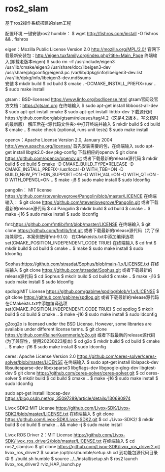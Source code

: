 # ros2_slam
基于ros2操作系统搭建的slam工程

配置环境
一键安装ros2 humble：
$ wget http://fishros.com/install -O fishros && . fishros

eigen：Mozilla Public License Version 2.0 http://mozilla.org/MPL/2.0/
官网下载最新安装包：http://eigen.tuxfamily.org/index.php?title=Main_Page
终端输入(卸载老版本eigen)
$ sudo rm -rf /usr/include/eigen3 /usr/lib/cmake/eigen3 /usr/share/doc/libeigen3-dev /usr/share/pkgconfig/eigen3.pc /var/lib/dpkg/info/libeigen3-dev.list /var/lib/dpkg/info/libeigen3-dev.md5sums  
安装
$ mkdir build
$ cd build
$ cmake . -DCMAKE_INSTALL_PREFIX=/usr ..
$ sudo make install

gtsam：BSD-licensed https://www.linfo.org/bsdlicense.html
gtsam官网及官方文档：https://gtsam.org
在终端输入
$ sudo apt-get install libboost-all-dev
$ sudo apt-get install cmake
$ sudo apt-get install libtbb-dev
下载源代码https://github.com/borglab/gtsam/releases/tag/4.2（这是4.2版本，写文档时的最新版）
解压后在<源代码文件夹>中打开终端并输入
$ mkdir build
$ cd build
$ cmake ..
$ make check (optional, runs unit tests)
$ sudo make install

opencv：Apache License Version 2.0, January 2004 http://www.apache.org/licenses/
首先安装需要的包，在终端输入
sudo apt-get install libgtk2.0-dev pkg-config
下载相应的opencv
$ git clone https://github.com/opencv/opencv.git 或者下载最新的release源代码
$ mkdir build
$ cd build
$ cmake -D CMAKE_BUILD_TYPE=RELEASE -D CMAKE_INSTALL_PREFIX=/usr/local -D WITH_TBB=ON -D BUILD_NEW_PYTHON_SUPPORT=ON -D WITH_V4L=ON -D WITH_QT=ON -D WITH_OPENGL=ON ..
$ make -j8
$ sudo make install
$ sudo ldconfig

pangolin： MIT license https://github.com/stevenlovegrove/Pangolin/blob/master/LICENCE
在终端输入：
$ git clone https://github.com/stevenlovegrove/Pangolin.git 或者下载最新的release源代码
$ cd Pangolin
$ mkdir build
$ cd build
$ cmake ..
$ make -j16
$ sudo make install
$ sudo ldconfig

fmt:https://github.com/fmtlib/fmt/blob/master/LICENSE
在终端输入
$ git clone https://github.com/fmtlib/fmt.git 或者下载最新的release源代码（为了保持兼容性，本案例使用fmt-9.1.0）
在CMakeists.txt中添加编译选项
set(CMAKE_POSITION_INDEPENDENT_CODE TRUE)
在终端输入
$ cd fmt
$ mkdir build
$ cd build
$ cmake ..
$ make
$ sudo make install
$ sudo ldconfig

Sophus:https://github.com/strasdat/Sophus/blob/main-1.x/LICENSE.txt
在终端输入
$ git clone https://github.com/strasdat/Sophus.git 或者下载最新的release源代码
$ cd Sophus
$ mkdir build
$ cd build
$ cmake ..
$ make -j16
$ sudo make install
$ sudo ldconfig

spdlog:MIT License https://github.com/gabime/spdlog/blob/v1.x/LICENSE
$ git clone https://github.com/gabime/spdlog.git 或者下载最新的release源代码
在CMakeists.txt中添加编译选项
set(CMAKE_POSITION_INDEPENDENT_CODE TRUE)
$ cd spdlog
$ mkdir build
$ cd build
$ cmake ..
$ make -j16
$ sudo make install
$ sudo ldconfig

g2o:g2o is licensed under the BSD License. However, some libraries are available under different license terms. 
$ git clone https://github.com/RainerKuemmerle/g2o.git 或者下载最新的release源代码(为了兼容性，使用20230223版本)
$ cd g2o
$ mkdir build
$ cd build
$ cmake ..
$ make -j16
$ sudo make install
$ sudo ldconfig

ceres: Apache License Version 2.0 https://github.com/ceres-solver/ceres-solver/blob/master/LICENSE
在终端输入
$ sudo apt-get install  liblapack-dev libsuitesparse-dev libcxsparse3 libgflags-dev libgoogle-glog-dev libgtest-dev
$ git clone https://github.com/ceres-solver/ceres-solver.git
$ cd ceres-solver
$ mkdir build
$ cd build
$ cmake ..
$ make -j16
$ sudo make install
$ sudo ldconfig

sudo apt-get install libpcap-dev
https://blog.csdn.net/qq_35097289/article/details/130690974

Livox SDK2:MIT License https://github.com/Livox-SDK/Livox-SDK2/blob/master/LICENSE.txt
在终端输入
$ git clone https://github.com/Livox-SDK/Livox-SDK2.git
$ cd ./Livox-SDK2/
$ mkdir build
$ cd build
$ cmake .. && make -j
$ sudo make install

Livox ROS Driver 2：MIT License https://github.com/Livox-SDK/livox_ros_driver2/blob/master/LICENSE.txt
在终端输入
$ cd ros2_slam/src
$ git clone https://github.com/Livox-SDK/livox_ros_driver2.git livox_ros_driver2
$ source /opt/ros/humble/setup.sh
cd 到功能包源代码目录中
$ ./build.sh humble
$ source ../../install/setup.sh
$ ros2 launch livox_ros_driver2 rviz_HAP_launch.py